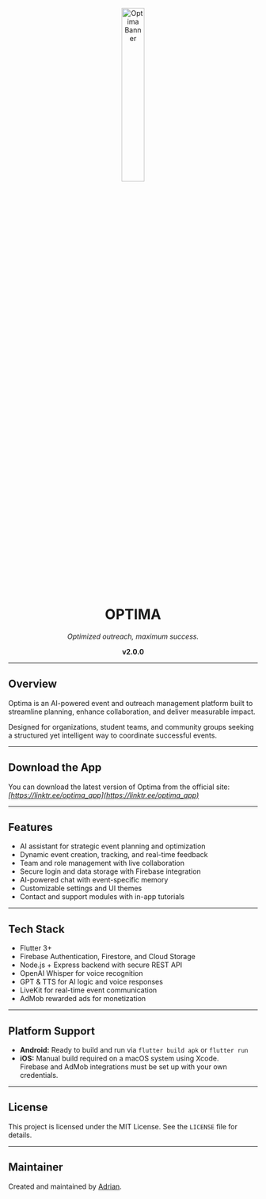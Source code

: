 <p align="center">
  <img src="https://i.ibb.co/PvZszgyC/logo-foreground.png" width="30%" alt="Optima Banner"/>
</p>

<h1 align="center">OPTIMA</h1>
<p align="center"><em>Optimized outreach, maximum success.</em></p>
<p align="center"><strong>v2.0.0</strong></p>

---

## Overview

Optima is an AI-powered event and outreach management platform built to streamline planning, enhance collaboration, and deliver measurable impact.

Designed for organizations, student teams, and community groups seeking a structured yet intelligent way to coordinate successful events.

---

## Download the App

You can download the latest version of Optima from the official site:
     *[https://linktr.ee/optima_app](https://linktr.ee/optima_app)*

---
## Features

- AI assistant for strategic event planning and optimization
- Dynamic event creation, tracking, and real-time feedback
- Team and role management with live collaboration
- Secure login and data storage with Firebase integration
- AI-powered chat with event-specific memory
- Customizable settings and UI themes
- Contact and support modules with in-app tutorials

---

## Tech Stack

- Flutter 3+
- Firebase Authentication, Firestore, and Cloud Storage
- Node.js + Express backend with secure REST API
- OpenAI Whisper for voice recognition
- GPT & TTS for AI logic and voice responses
- LiveKit for real-time event communication
- AdMob rewarded ads for monetization

---

## Platform Support

- **Android:** Ready to build and run via `flutter build apk` or `flutter run`
- **iOS:** Manual build required on a macOS system using Xcode.  
  Firebase and AdMob integrations must be set up with your own credentials.

---

## License

This project is licensed under the MIT License. See the `LICENSE` file for details.

---

## Maintainer

Created and maintained by [Adrian](https://github.com/adisimaimulte1).
